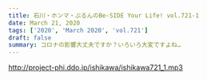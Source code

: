 ```yaml
---
title: 石川・ホンマ・ぶるんのBe-SIDE Your Life! vol.721-1
date: March 21, 2020
tags: ['2020', 'March 2020', 'vol.721']
draft: false
summary: コロナの影響大丈夫ですか？いろいろ大変ですよね…
---
```


http://project-phi.ddo.jp/ishikawa/ishikawa721_1.mp3